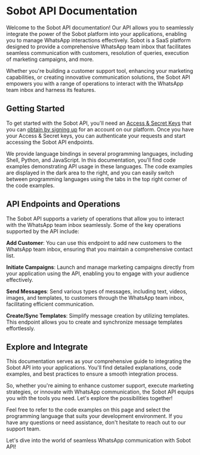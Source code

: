 # Sobot API Documentation
Welcome to the Sobot API documentation! Our API allows you to seamlessly integrate the power of the Sobot platform into your applications, enabling you to manage WhatsApp interactions effectively. Sobot is a SaaS platform designed to provide a comprehensive WhatsApp team inbox that facilitates seamless communication with customers, resolution of queries, execution of marketing campaigns, and more.

Whether you're building a customer support tool, enhancing your marketing capabilities, or creating innovative communication solutions, the Sobot API empowers you with a range of operations to interact with the WhatsApp team inbox and harness its features.

## Getting Started
To get started with the Sobot API, you'll need an [Access & Secret Keys](#authentication) that you can [obtain by signing up](https://app.sobot.in/signup) for an account on our platform. Once you have your Access & Secret keys, you can authenticate your requests and start accessing the Sobot API endpoints.

We provide language bindings in several programming languages, including Shell, Python, and JavaScript. In this documentation, you'll find code examples demonstrating API usage in these languages. The code examples are displayed in the dark area to the right, and you can easily switch between programming languages using the tabs in the top right corner of the code examples.

## API Endpoints and Operations
The Sobot API supports a variety of operations that allow you to interact with the WhatsApp team inbox seamlessly. Some of the key operations supported by the API include:

**Add Customer**: You can use this endpoint to add new customers to the WhatsApp team inbox, ensuring that you maintain a comprehensive contact list.

**Initiate Campaigns**: Launch and manage marketing campaigns directly from your application using the API, enabling you to engage with your audience effectively.

**Send Messages**: Send various types of messages, including text, videos, images, and templates, to customers through the WhatsApp team inbox, facilitating efficient communication.

**Create/Sync Templates**: Simplify message creation by utilizing templates. This endpoint allows you to create and synchronize message templates effortlessly.

## Explore and Integrate
This documentation serves as your comprehensive guide to integrating the Sobot API into your applications. You'll find detailed explanations, code examples, and best practices to ensure a smooth integration process.

So, whether you're aiming to enhance customer support, execute marketing strategies, or innovate with WhatsApp communication, the Sobot API equips you with the tools you need. Let's explore the possibilities together!

Feel free to refer to the code examples on this page and select the programming language that suits your development environment. If you have any questions or need assistance, don't hesitate to reach out to our support team.

Let's dive into the world of seamless WhatsApp communication with Sobot API!